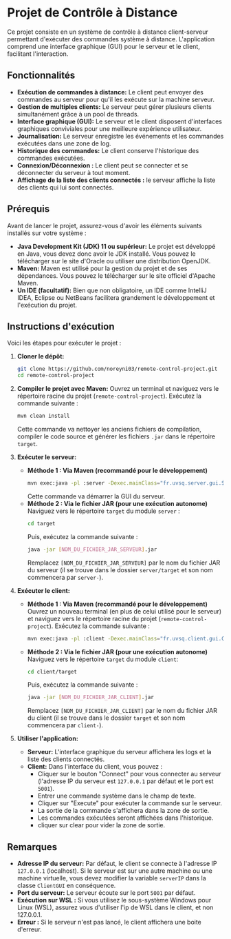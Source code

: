 # Projet de Contrôle à Distance

Ce projet consiste en un système de contrôle à distance client-serveur permettant d'exécuter des commandes système à distance. L'application comprend une interface graphique (GUI) pour le serveur et le client, facilitant l'interaction.

## Fonctionnalités

*   **Exécution de commandes à distance:** Le client peut envoyer des commandes au serveur pour qu'il les exécute sur la machine serveur.
*   **Gestion de multiples clients:** Le serveur peut gérer plusieurs clients simultanément grâce à un pool de threads.
*   **Interface graphique (GUI):** Le serveur et le client disposent d'interfaces graphiques conviviales pour une meilleure expérience utilisateur.
*   **Journalisation:** Le serveur enregistre les événements et les commandes exécutées dans une zone de log.
*   **Historique des commandes:** Le client conserve l'historique des commandes exécutées.
* **Connexion/Déconnexion :** Le client peut se connecter et se déconnecter du serveur à tout moment.
* **Affichage de la liste des clients connectés :** le serveur affiche la liste des clients qui lui sont connectés.

## Prérequis

Avant de lancer le projet, assurez-vous d'avoir les éléments suivants installés sur votre système :

*   **Java Development Kit (JDK) 11 ou supérieur:** Le projet est développé en Java, vous devez donc avoir le JDK installé. Vous pouvez le télécharger sur le site d'Oracle ou utiliser une distribution OpenJDK.
*   **Maven:** Maven est utilisé pour la gestion du projet et de ses dépendances. Vous pouvez le télécharger sur le site officiel d'Apache Maven.
*   **Un IDE (facultatif):** Bien que non obligatoire, un IDE comme IntelliJ IDEA, Eclipse ou NetBeans facilitera grandement le développement et l'exécution du projet.

## Instructions d'exécution

Voici les étapes pour exécuter le projet :

1.  **Cloner le dépôt:**
    ```bash
    git clone https://github.com/noreyni03/remote-control-project.git
    cd remote-control-project
    ```

2.  **Compiler le projet avec Maven:**
    Ouvrez un terminal et naviguez vers le répertoire racine du projet (`remote-control-project`). Exécutez la commande suivante :
    ```bash
    mvn clean install
    ```
    Cette commande va nettoyer les anciens fichiers de compilation, compiler le code source et générer les fichiers `.jar` dans le répertoire `target`.

3.  **Exécuter le serveur:**
    *   **Méthode 1 : Via Maven (recommandé pour le développement)**
        ```bash
        mvn exec:java -pl :server -Dexec.mainClass="fr.uvsq.server.gui.ServerGUI"
        ```
        Cette commande va démarrer la GUI du serveur.
    *   **Méthode 2 : Via le fichier JAR (pour une exécution autonome)**
        Naviguez vers le répertoire `target` du module `server` :
        ```bash
        cd target
        ```
        Puis, exécutez la commande suivante :
        ```bash
        java -jar [NOM_DU_FICHIER_JAR_SERVEUR].jar
        ```
        Remplacez `[NOM_DU_FICHIER_JAR_SERVEUR]` par le nom du fichier JAR du serveur (il se trouve dans le dossier `server/target` et son nom commencera par `server-`).

4.  **Exécuter le client:**
    *   **Méthode 1 : Via Maven (recommandé pour le développement)**
        Ouvrez un nouveau terminal (en plus de celui utilisé pour le serveur) et naviguez vers le répertoire racine du projet (`remote-control-project`). Exécutez la commande suivante :
        ```bash
        mvn exec:java -pl :client -Dexec.mainClass="fr.uvsq.client.gui.ClientGUI"
        ```
    *   **Méthode 2 : Via le fichier JAR (pour une exécution autonome)**
        Naviguez vers le répertoire `target` du module `client`:
        ```bash
        cd client/target
        ```
        Puis, exécutez la commande suivante :
        ```bash
        java -jar [NOM_DU_FICHIER_JAR_CLIENT].jar
        ```
        Remplacez `[NOM_DU_FICHIER_JAR_CLIENT]` par le nom du fichier JAR du client (il se trouve dans le dossier `target` et son nom commencera par `client-`).

5.  **Utiliser l'application:**
    *   **Serveur:** L'interface graphique du serveur affichera les logs et la liste des clients connectés.
    *   **Client:** Dans l'interface du client, vous pouvez :
        *   Cliquer sur le bouton "Connect" pour vous connecter au serveur (l'adresse IP du serveur est `127.0.0.1` par défaut et le port est `5001`).
        *   Entrer une commande système dans le champ de texte.
        *   Cliquer sur "Execute" pour exécuter la commande sur le serveur.
        *   La sortie de la commande s'affichera dans la zone de sortie.
        * Les commandes exécutées seront affichées dans l'historique.
        * cliquer sur clear pour vider la zone de sortie.

## Remarques

*   **Adresse IP du serveur:** Par défaut, le client se connecte à l'adresse IP `127.0.0.1` (localhost). Si le serveur est sur une autre machine ou une machine virtuelle, vous devez modifier la variable `serverIP` dans la classe `ClientGUI` en conséquence.
*   **Port du serveur:** Le serveur écoute sur le port `5001` par défaut.
* **Exécution sur WSL :** Si vous utilisez le sous-système Windows pour Linux (WSL), assurez vous d'utiliser l'ip de WSL dans le client, et non 127.0.0.1.
* **Erreur :** Si le serveur n'est pas lancé, le client affichera une boite d'erreur.

